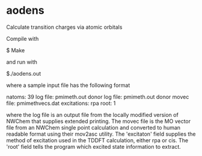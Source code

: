 aodens
======

Calculate transition charges via atomic orbitals

Compile with

$ Make

and run with

$./aodens.out

where a sample input file has the following format

natoms: 39 
log file: pmimeth.out 
donor log file:     pmimeth.out 
donor movec file:   pmimethvecs.dat 
excitations: rpa 
root: 1

where the log file is an output file from the locally modified version of NWChem that supplies extended printing. The movec file is the MO vector file from an NWChem single point calculation and converted to human readable format using their mov2asc utility. The 'excitaton' field supplies the method of excitation used in the TDDFT calculation, either rpa or cis. The 'root' field tells the program which excited state information to extract.
